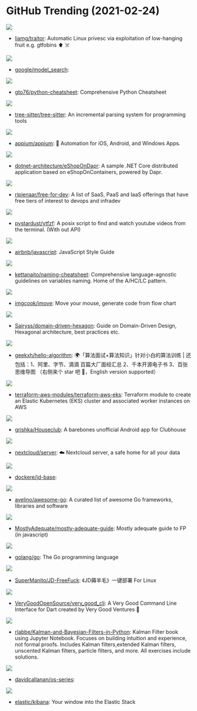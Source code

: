 # GitHub Trending (2021-02-24)

![](https://img.shields.io/badge/Go-New%20394-green?style=flat-square&logo=appveyor)
- [liamg/traitor](https://github.com/liamg/traitor): Automatic Linux privesc via exploitation of low-hanging fruit e.g. gtfobins ⬆️ ☠️

![](https://img.shields.io/badge/Python-New%20438-green?style=flat-square&logo=appveyor)
- [google/model_search](https://github.com/google/model_search): 

![](https://img.shields.io/badge/Python-New%20478-green?style=flat-square&logo=appveyor)
- [gto76/python-cheatsheet](https://github.com/gto76/python-cheatsheet): Comprehensive Python Cheatsheet

![](https://img.shields.io/badge/Rust-New%2083-green?style=flat-square&logo=appveyor)
- [tree-sitter/tree-sitter](https://github.com/tree-sitter/tree-sitter): An incremental parsing system for programming tools

![](https://img.shields.io/badge/JavaScript-New%2018-green?style=flat-square&logo=appveyor)
- [appium/appium](https://github.com/appium/appium): 📱 Automation for iOS, Android, and Windows Apps.

![](https://img.shields.io/badge/C%23-New%2091-green?style=flat-square&logo=appveyor)
- [dotnet-architecture/eShopOnDapr](https://github.com/dotnet-architecture/eShopOnDapr): A sample .NET Core distributed application based on eShopOnContainers, powered by Dapr.

![](https://img.shields.io/badge/HTML-New%20494-green?style=flat-square&logo=appveyor)
- [ripienaar/free-for-dev](https://github.com/ripienaar/free-for-dev): A list of SaaS, PaaS and IaaS offerings that have free tiers of interest to devops and infradev

![](https://img.shields.io/badge/Shell-New%20147-green?style=flat-square&logo=appveyor)
- [pystardust/ytfzf](https://github.com/pystardust/ytfzf): A posix script to find and watch youtube videos from the terminal. (With out API)

![](https://img.shields.io/badge/JavaScript-New%20141-green?style=flat-square&logo=appveyor)
- [airbnb/javascript](https://github.com/airbnb/javascript): JavaScript Style Guide

![](https://img.shields.io/badge/none-New%20186-green?style=flat-square&logo=appveyor)
- [kettanaito/naming-cheatsheet](https://github.com/kettanaito/naming-cheatsheet): Comprehensive language-agnostic guidelines on variables naming. Home of the A/HC/LC pattern.

![](https://img.shields.io/badge/TypeScript-New%20136-green?style=flat-square&logo=appveyor)
- [imgcook/imove](https://github.com/imgcook/imove): Move your mouse, generate code from flow chart

![](https://img.shields.io/badge/TypeScript-New%20322-green?style=flat-square&logo=appveyor)
- [Sairyss/domain-driven-hexagon](https://github.com/Sairyss/domain-driven-hexagon): Guide on Domain-Driven Design, Hexagonal architecture, best practices etc.

![](https://img.shields.io/badge/Java-New%20131-green?style=flat-square&logo=appveyor)
- [geekxh/hello-algorithm](https://github.com/geekxh/hello-algorithm): 🌍「算法面试+算法知识」针对小白的算法训练 | 还包括：1、阿里、字节、滴滴 百篇大厂面经汇总 2、千本开源电子书 3、百张思维导图 （右侧来个 star 吧 🌹，English version supported）

![](https://img.shields.io/badge/HCL-New%205-green?style=flat-square&logo=appveyor)
- [terraform-aws-modules/terraform-aws-eks](https://github.com/terraform-aws-modules/terraform-aws-eks): Terraform module to create an Elastic Kubernetes (EKS) cluster and associated worker instances on AWS

![](https://img.shields.io/badge/Java-New%20206-green?style=flat-square&logo=appveyor)
- [grishka/Houseclub](https://github.com/grishka/Houseclub): A barebones unofficial Android app for Clubhouse

![](https://img.shields.io/badge/PHP-New%2031-green?style=flat-square&logo=appveyor)
- [nextcloud/server](https://github.com/nextcloud/server): ☁️ Nextcloud server, a safe home for all your data

![](https://img.shields.io/badge/JavaScript-New%2036-green?style=flat-square&logo=appveyor)
- [dockere/jd-base](https://github.com/dockere/jd-base): 

![](https://img.shields.io/badge/Go-New%20188-green?style=flat-square&logo=appveyor)
- [avelino/awesome-go](https://github.com/avelino/awesome-go): A curated list of awesome Go frameworks, libraries and software

![](https://img.shields.io/badge/JavaScript-New%20160-green?style=flat-square&logo=appveyor)
- [MostlyAdequate/mostly-adequate-guide](https://github.com/MostlyAdequate/mostly-adequate-guide): Mostly adequate guide to FP (in javascript)

![](https://img.shields.io/badge/Go-New%2089-green?style=flat-square&logo=appveyor)
- [golang/go](https://github.com/golang/go): The Go programming language

![](https://img.shields.io/badge/Shell-New%2096-green?style=flat-square&logo=appveyor)
- [SuperManito/JD-FreeFuck](https://github.com/SuperManito/JD-FreeFuck): 《JD薅羊毛》一键部署 For Linux

![](https://img.shields.io/badge/Dart-New%2031-green?style=flat-square&logo=appveyor)
- [VeryGoodOpenSource/very_good_cli](https://github.com/VeryGoodOpenSource/very_good_cli): A Very Good Command Line Interface for Dart created by Very Good Ventures 🦄

![](https://img.shields.io/badge/Jupyter%20Notebook-New%2017-green?style=flat-square&logo=appveyor)
- [rlabbe/Kalman-and-Bayesian-Filters-in-Python](https://github.com/rlabbe/Kalman-and-Bayesian-Filters-in-Python): Kalman Filter book using Jupyter Notebook. Focuses on building intuition and experience, not formal proofs. Includes Kalman filters,extended Kalman filters, unscented Kalman filters, particle filters, and more. All exercises include solutions.

![](https://img.shields.io/badge/Assembly-New%2061-green?style=flat-square&logo=appveyor)
- [davidcallanan/os-series](https://github.com/davidcallanan/os-series): 

![](https://img.shields.io/badge/TypeScript-New%2010-green?style=flat-square&logo=appveyor)
- [elastic/kibana](https://github.com/elastic/kibana): Your window into the Elastic Stack

